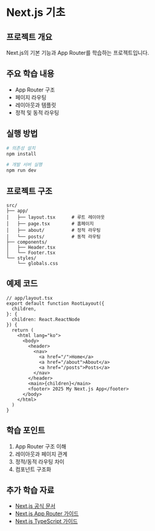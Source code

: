 # Next.js 기초

## 프로젝트 개요
Next.js의 기본 기능과 App Router를 학습하는 프로젝트입니다.

## 주요 학습 내용
- App Router 구조
- 페이지 라우팅
- 레이아웃과 템플릿
- 정적 및 동적 라우팅

## 실행 방법
```bash
# 의존성 설치
npm install

# 개발 서버 실행
npm run dev
```

## 프로젝트 구조
```
src/
├── app/
│   ├── layout.tsx      # 루트 레이아웃
│   ├── page.tsx        # 홈페이지
│   ├── about/          # 정적 라우팅
│   └── posts/          # 동적 라우팅
├── components/
│   ├── Header.tsx
│   └── Footer.tsx
└── styles/
    └── globals.css
```

## 예제 코드
```tsx
// app/layout.tsx
export default function RootLayout({
  children,
}: {
  children: React.ReactNode
}) {
  return (
    <html lang="ko">
      <body>
        <header>
          <nav>
            <a href="/">Home</a>
            <a href="/about">About</a>
            <a href="/posts">Posts</a>
          </nav>
        </header>
        <main>{children}</main>
        <footer> 2025 My Next.js App</footer>
      </body>
    </html>
  )
}
```

## 학습 포인트
1. App Router 구조 이해
2. 레이아웃과 페이지 관계
3. 정적/동적 라우팅 차이
4. 컴포넌트 구조화

## 추가 학습 자료
- [Next.js 공식 문서](https://nextjs.org/docs)
- [Next.js App Router 가이드](https://nextjs.org/docs/app/building-your-application/routing)
- [Next.js TypeScript 가이드](https://nextjs.org/docs/basic-features/typescript)
